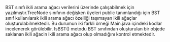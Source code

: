 BST sınıfı ikili arama ağacı verilerini üzerinde çalışabilmek için yazılmıştır.TreeNode sınıfının değişken üyeleri public tanımlandığı için BST sınıf kullanılarak ikili arama ağacı özelliği taşımayan ikili ağaçlar oluşturulabilmektedir. Bu durumun iki farkli örneği Main.java içindeki kodlar incelenerek görülebilir. IsBST() metodu BST sınıfından oluşturulan bir objede saklanan ikili ağacin ikili arama ağacı olup olmadığını kontrol etmektedir.
